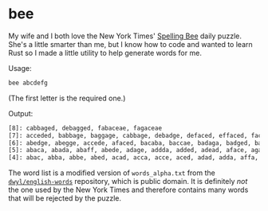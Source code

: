 # bee

My wife and I both love the New York Times' [Spelling Bee](https://www.nytimes.com/puzzles/spelling-bee) daily puzzle. She's a little smarter than me, but I know how to code and wanted to learn Rust so I made a little utility to help generate words for me.

Usage:

```sh
bee abcdefg
```

(The first letter is the required one.)

Output:

```sh
[8]: cabbaged, debagged, fabaceae, fagaceae
[7]: acceded, babbage, baggage, cabbage, debadge, defaced, effaced, facaded, feedbag
[6]: abedge, abegge, accede, afaced, bacaba, baccae, badaga, badged, baffed, bagdad, bagged, beaded, bedaff, bedead, bedeaf, cabbed, cadded, cadged, dabbed, daffed, dagaba, dagged, decade, deface, defade, degage, efface, facade, fadged, fagged, gabbed, gabgab, gadaba, gadaea, gadbee, gadded, gaffed, gagged
[5]: abaca, abada, abaff, abede, adage, addda, added, adead, aface, agada, agade, baaed, bacca, badge, bagge, bedad, begad, caaba, cabaa, cabda, cadee, cadge, caeca, caffa, caged, cecca, dabba, dagga, debag, decad, faade, faced, faded, fadge, gadge, gaffe, gaged, gagee
[4]: abac, abba, abbe, abed, acad, acca, acce, aced, adad, adda, affa, agad, agag, agba, aged, agee, baba, babe, bade, baff, baga, bead, caba, caca, cace, cade, cafe, caff, cage, ceca, dabb, dace, dada, dade, daff, dead, deaf, deda, dgag, ecad, ecca, edda, edea, egad, egba, faba, face, fade, faff, fage, gabe, gade, gaea, gaed, gaff, gaga, gage
```

The word list is a modified version of `words_alpha.txt` from the [`dwyl/english-words`](https://github.com/dwyl/english-words) repository, which is public domain. It is definitely _not_ the one used by the New York Times and therefore contains many words that will be rejected by the puzzle.
